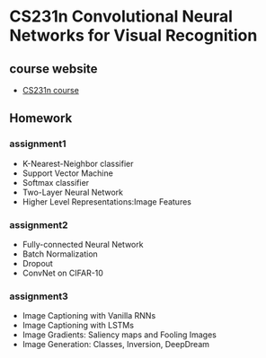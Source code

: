 # CS231n Convolutional Neural Networks for Visual Recognition

## course website

* [CS231n course](http://cs231n.standford.edu/)


## Homework

### assignment1

* K-Nearest-Neighbor classifier
* Support Vector Machine
* Softmax classifier
* Two-Layer Neural Network
* Higher Level Representations:Image Features

### assignment2

* Fully-connected Neural Network
* Batch Normalization
* Dropout
* ConvNet on CIFAR-10

### assignment3

* Image Captioning with Vanilla RNNs
* Image Captioning with LSTMs
* Image Gradients: Saliency maps and Fooling Images
* Image Generation: Classes, Inversion, DeepDream

